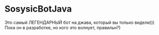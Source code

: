 # SosysicBotJava
Это самый ЛЕГЕНДАРНЫЙ бот на джава, который вы только видели))) Пока он в разработке, но кого это волнует, правильн?)
